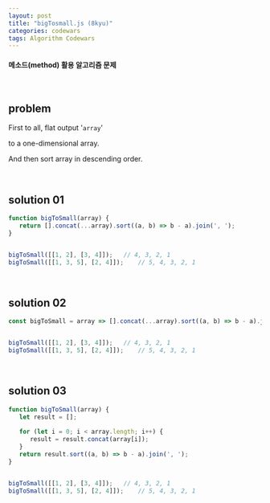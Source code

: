```yaml
---
layout: post
title: "bigTosmall.js (8kyu)"
categories: codewars
tags: Algorithm Codewars
---
```


#### 메소드(method) 활용 알고리즘 문제

<br>

## problem

First to all, flat output '`array`'

to a one-dimensional array.

And then sort array in descending order.

<br>

## solution 01

```javascript
function bigToSmall(array) {
   return [].concat(...array).sort((a, b) => b - a).join(', ');
}


bigToSmall([[1, 2], [3, 4]]);	// 4, 3, 2, 1
bigToSmall([[1, 3, 5], [2, 4]]);	// 5, 4, 3, 2, 1
```

<br>

## solution 02

```javascript
const bigToSmall = array => [].concat(...array).sort((a, b) => b - a).join(', ');


bigToSmall([[1, 2], [3, 4]]);	// 4, 3, 2, 1
bigToSmall([[1, 3, 5], [2, 4]]);	// 5, 4, 3, 2, 1
```

<br>

## solution 03

```javascript
function bigToSmall(array) {
   let result = [];
   
   for (let i = 0; i < array.length; i++) {
      result = result.concat(array[i]);
   }
   return result.sort((a, b) => b - a).join(', ');
}


bigToSmall([[1, 2], [3, 4]]);	// 4, 3, 2, 1
bigToSmall([[1, 3, 5], [2, 4]]);	// 5, 4, 3, 2, 1
```

